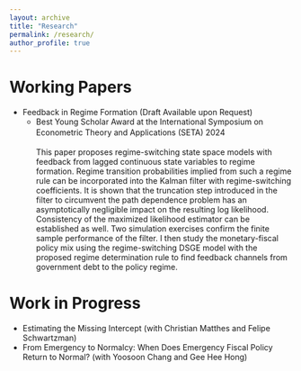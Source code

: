 ```yaml
---
layout: archive
title: "Research"
permalink: /research/
author_profile: true
---
```



Working Papers
======
- Feedback in Regime Formation (Draft Available upon Request)
    - Best Young Scholar Award at the International Symposium on Econometric Theory and Applications (SETA) 2024　<br> <br>
This paper proposes regime-switching state space models with feedback from lagged continuous state variables to regime formation. Regime transition probabilities implied from such a regime rule can be incorporated into the Kalman filter with regime-switching coefficients. It is shown that the truncation step introduced in the filter to circumvent the path dependence problem has an asymptotically negligible impact on the resulting log likelihood. Consistency of the maximized likelihood estimator can be established as well. Two simulation exercises confirm the finite sample performance of the filter. I then study the monetary-fiscal policy mix using the regime-switching DSGE model with the proposed regime determination rule to find feedback channels from government debt to the policy regime. <br>


Work in Progress
======
- Estimating the Missing Intercept (with Christian Matthes and Felipe Schwartzman)
- From Emergency to Normalcy: When Does Emergency Fiscal Policy Return to Normal? (with Yoosoon Chang and Gee Hee Hong)
